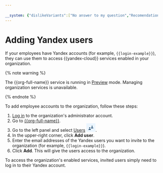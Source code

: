 ```yaml
---

__system: {"dislikeVariants":["No answer to my question","Recomendations didn't help","The content doesn't match title","Other"]}
---
```

# Adding Yandex users

If your employees have Yandex accounts (for example, `{{login-example}}`), they can use them to access {{yandex-cloud}} services enabled in your organization.

{% note warning %}

The {{org-full-name}} service is running in [Preview](../overview/concepts/launch-stages.md) mode. Managing organization services is unavailable.

{% endnote %}

To add employee accounts to the organization, follow these steps:

1. [Log in]({{link-passport}}) to the organization's administrator account.
1. Go to [{{org-full-name}}]({{link-org-main}}).
1. Go to the left panel and select [Users]({{link-org-users}}) ![icon-users](../_assets/organization/icon-users.png).
1. In the upper-right corner, click **Add user**.
1. Enter the email addresses of the Yandex users you want to invite to the organization (for example, `{{login-example}}`).
1. Click **Add**. This will give the users access to the organization.

To access the organization's enabled services, invited users simply need to log in to their Yandex account.


